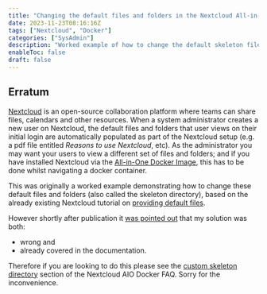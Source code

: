 ```yaml
---
title: "Changing the default files and folders in the Nextcloud All-in-One Docker Image"
date: 2023-11-23T08:16:16Z
tags: ["Nextcloud", "Docker"]
categories: ["SysAdmin"]
description: "Worked example of how to change the default skeleton files and folders viewable to a new user in the Nextcloud All-in-One Docker Image"
enableToc: false
draft: false
---
```


## Erratum

[Nextcloud](https://nextcloud.com/) is an open-source collaboration platform where teams can share files, calendars and other resources. When a system administrator creates a new user on Nextcloud, the default files and folders that user views on their initial login are automatically populated as part of the Nextcloud setup (e.g. a pdf file entitled *Reasons to use Nextcloud*, etc).  As the administrator you may want your users to view a different set of files and folders; and if you have installed Nextcloud via the [All-in-One Docker Image](https://github.com/nextcloud/all-in-one), this has to be done whilst navigating a docker container.

This was originally a worked example demonstrating how to change these default files and folders (also called the skeleton directory), based on the already existing Nextcloud tutorial on [providing default files](https://docs.nextcloud.com/server/latest/admin_manual/configuration_files/default_files_configuration.html).

However shortly after publication it [was pointed out](https://help.nextcloud.com/t/worked-example-of-changing-the-skeleton-default-files-and-folders-in-the-nextcloud-all-in-one-docker-image/175146/2?u=gene_preciouschicken) that my solution was both:

-  wrong and
-  already covered in the documentation.

Therefore if you are looking to do this please see the [custom skeleton directory](https://github.com/nextcloud/all-in-one#custom-skeleton-directory) section of the Nextcloud AIO Docker FAQ.  Sorry for the inconvenience.
